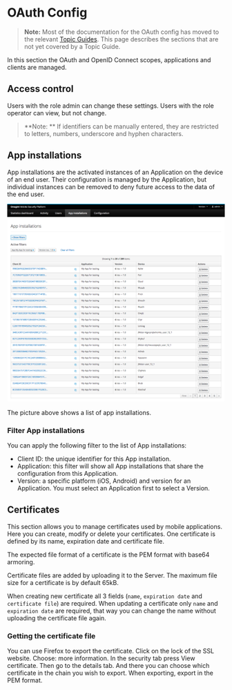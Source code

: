 # OAuth Config

> **Note:** Most of the documentation for the OAuth config has moved to the relevant [Topic Guides](../../topics/index.md). This page describes the 
> sections that are not yet covered by a Topic Guide.

In this section the OAuth and OpenID Connect scopes, applications and clients are managed.

## Access control
Users with the role admin can change these settings. Users with the role operator can view, but not change.

> **Note: ** If identifiers can be manually entered, they are restricted to letters, numbers, underscore and hyphen characters.

## App installations

App installations are the activated instances of an Application on the device of an end user. Their configuration is managed by the Application, but individual 
instances can be removed to deny future access to the data of the end user.

![App installations](img/app-installations.png)

The picture above shows a list of app installations.

### Filter App installations

You can apply the following filter to the list of App installations:
* Client ID: the unique identifier for this App installation.
* Application: this filter will show all App installations that share the configuration from this Application.
* Version: a specific platform (iOS, Android) and version for an Application. You must select an Application first to select a Version.

## Certificates

This section allows you to manage certificates used by mobile applications. Here you can create, modify or delete your certificates.
One certificate is defined by its name, expiration date and certificate file. 

The expected file format of a certificate is the PEM format with base64 armoring. 

Certificate files are added by uploading it to the Server. The maximum file size for a certificate is by default 65kB. 

When creating new certificate all 3 fields (`name`, `expiration date` and `certificate file`) are required.
When updating a certificate only `name` and `expiration date` are required, that way you can change the name without uploading the certificate file again.

### Getting the certificate file
You can use Firefox to export the certificate. Click on the lock of the SSL website. Choose: more information. 
In the security tab press View certificate. Then go to the details tab. And there you can choose which certificate in the chain you wish to export. When 
exporting, export in the PEM format.
